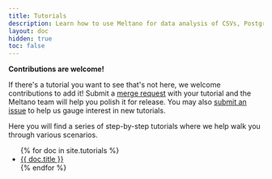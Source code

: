 ```yaml
---
title: Tutorials
description: Learn how to use Meltano for data analysis of CSVs, Postgres, Google Analytics, GitLab, and much more.
layout: doc
hidden: true
toc: false
---
```


<div class="notification is-info">
  <p><strong>Contributions are welcome!</strong></p>
  <p>If there's a tutorial you want to see that's not here, we welcome contributions to add it! Submit a <a href="https://gitlab.com/meltano/meltano/-/tree/master/docs/src/tutorials">merge request</a> with your tutorial and the Meltano team will help you polish it for release. You may also <a href="https://gitlab.com/meltano/meltano/issues/new?issue%5Bassignee_id%5D=&issue%5Bmilestone_id%5D=">submit an issue</a> to help us gauge interest in new tutorials.</p>
</div>

Here you will find a series of step-by-step tutorials where we help walk you through various scenarios.

<ul>
  {% for doc in site.tutorials %}
    <li><a href="{{ doc.url }}">{{ doc.title }}</a></li>
  {% endfor %}
</ul>